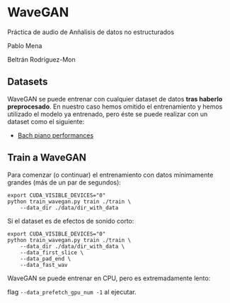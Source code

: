 # WaveGAN

Práctica de audio de Anñalisis de datos no estructurados

Pablo Mena

Beltrán Rodríguez-Mon


## Datasets

WaveGAN se puede entrenar con cualquier dataset de datos **tras haberlo preprocesado**. En nuestro caso hemos omitido el entrenamiento y hemos utilizado el modelo ya entrenado, pero éste se puede realizar con un dataset como el siguiente:

- [Bach piano performances](http://deepyeti.ucsd.edu/cdonahue/wavegan/data/mancini_piano.tar.gz)

## Train a WaveGAN

Para comenzar (o continuar) el entrenamiento con datos mínimamente grandes (más de un par de segundos):

```
export CUDA_VISIBLE_DEVICES="0"
python train_wavegan.py train ./train \
	--data_dir ./data/dir_with_data
```

Si el dataset es de efectos de sonido corto:

```
export CUDA_VISIBLE_DEVICES="0"
python train_wavegan.py train ./train \
	--data_dir ./data/dir_with_data \
	--data_first_slice \
	--data_pad_end \
	--data_fast_wav
```
WaveGAN se puede entrenar en CPU, pero es extremadamente lento: 

flag `--data_prefetch_gpu_num -1` al ejecutar.

